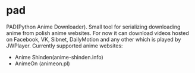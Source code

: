 pad
===

PAD(Python Anime Downloader).
Small tool for serializing downloading anime from polish anime websites.
For now it can download videos hosted on Facebook, VK, Sibnet, DailyMotion and any other which is played by JWPlayer.
Currently supported anime websites:
- Anime Shinden(anime-shinden.info)
- AnimeOn (animeon.pl)